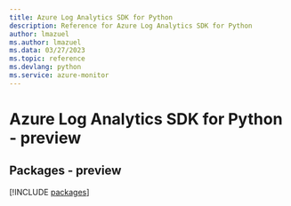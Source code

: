 ```yaml
---
title: Azure Log Analytics SDK for Python
description: Reference for Azure Log Analytics SDK for Python
author: lmazuel
ms.author: lmazuel
ms.data: 03/27/2023
ms.topic: reference
ms.devlang: python
ms.service: azure-monitor
---
```

# Azure Log Analytics SDK for Python - preview
## Packages - preview
[!INCLUDE [packages](log-analytics-index.md)]